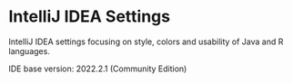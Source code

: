 # IntelliJ IDEA Settings

IntelliJ IDEA settings focusing on style, colors and usability of Java and R languages.

IDE base version: 2022.2.1 (Community Edition)
